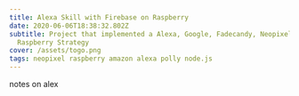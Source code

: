 ```yaml
---
title: Alexa Skill with Firebase on Raspberry
date: 2020-06-06T18:38:32.802Z
subtitle: Project that implemented a Alexa, Google, Fadecandy, Neopixel,
  Raspberry Strategy
cover: /assets/togo.png
tags: neopixel raspberry amazon alexa polly node.js
---
```

notes on alex